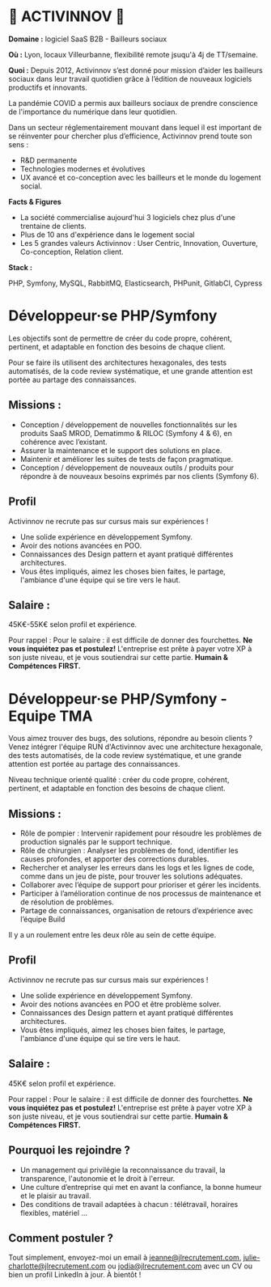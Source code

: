 # 🏢 ACTIVINNOV 🏢

**Domaine :** logiciel SaaS B2B - Bailleurs sociaux 

**Où :** Lyon, locaux Villeurbanne, flexibilité remote jsuqu'à 4j de TT/semaine. 

**Quoi :** 
Depuis 2012, Activinnov s’est donné pour mission d’aider les bailleurs sociaux dans leur travail quotidien grâce à l’édition de nouveaux logiciels productifs et innovants.

La pandémie COVID a permis aux bailleurs sociaux de prendre conscience de l'importance du numérique dans leur quotidien.

Dans un secteur réglementairement mouvant dans lequel il est important de se réinventer pour chercher plus d’efficience, Activinnov prend toute son sens :
* R&D permanente
* Technologies modernes et évolutives
* UX avancé et co-conception avec les bailleurs et le monde du logement social.


**Facts & Figures**

* La société commercialise aujourd'hui 3 logiciels chez plus d'une trentaine de clients.
* Plus de 10 ans d'expérience dans le logement social 
* Les 5 grandes valeurs Activinnov : User Centric, Innovation, Ouverture, Co-conception, Relation client. 


**Stack :** 

PHP, Symfony, MySQL, RabbitMQ, Elasticsearch, PHPunit, GitlabCI, Cypress 


# Développeur·se PHP/Symfony 

Les objectifs sont de permettre de créer du code propre, cohérent, pertinent, et adaptable en fonction des besoins de chaque client. 

Pour se faire ils utilisent des architectures hexagonales, des tests automatisés, de la code review systématique, et une grande attention est portée au partage des connaissances.

## Missions : 

* Conception / développement de nouvelles fonctionnalités sur les produits SaaS MROD, Dematimmo & RILOC (Symfony 4 & 6), en cohérence avec l’existant.
* Assurer la maintenance et le support des solutions en place.
* Maintenir et améliorer les suites de tests de façon pragmatique.
* Conception / développement de nouveaux outils / produits pour répondre à de nouveaux besoins exprimés par nos clients (Symfony 6).

## Profil 

Activinnov ne recrute pas sur cursus mais sur expériences ! 

* Une solide expérience en développement Symfony.
* Avoir des notions avancées en POO.
* Connaissances des Design pattern et ayant pratiqué différentes architectures.
* Vous êtes impliqués, aimez les choses bien faites, le partage, l'ambiance d'une équipe qui se tire vers le haut. 

## Salaire : 
45K€-55K€ selon profil et expérience. 

Pour rappel :  Pour le salaire : il est difficile de donner des fourchettes. **Ne vous inquiétez pas et postulez!** L'entreprise est prête à payer votre XP à son juste niveau, et je vous soutiendrai sur cette partie. **Humain & Compétences FIRST.**

# Développeur·se PHP/Symfony - Equipe TMA 

Vous aimez trouver des bugs, des solutions, répondre au besoin clients ? Venez intégrer l'équipe RUN d'Activinnov avec une architecture hexagonale, des tests automatisés, de la code review systématique, et une grande attention est portée au partage des connaissances.

Niveau technique orienté qualité : créer du code propre, cohérent, pertinent, et adaptable en fonction des besoins de chaque client. 

## Missions : 

- Rôle de pompier : Intervenir rapidement pour résoudre les problèmes de production signalés par le support technique.
- Rôle de chirurgien : Analyser les problèmes de fond, identifier les causes profondes, et apporter des corrections durables.
- Rechercher et analyser les erreurs dans les logs et les lignes de code, comme dans un jeu de piste, pour trouver les solutions adéquates.
- Collaborer avec l’équipe de support pour prioriser et gérer les incidents.
- Participer à l’amélioration continue de nos processus de maintenance et de résolution de problèmes.
- Partage de connaissances, organisation de retours d’expérience avec l’équipe Build

Il y a un roulement entre les deux rôle au sein de cette équipe. 

## Profil 

Activinnov ne recrute pas sur cursus mais sur expériences ! 

* Une solide expérience en développement Symfony.
* Avoir des notions avancées en POO et être problème solver.
* Connaissances des Design pattern et ayant pratiqué différentes architectures.
* Vous êtes impliqués, aimez les choses bien faites, le partage, l'ambiance d'une équipe qui se tire vers le haut. 

## Salaire : 

45K€ selon profil et expérience. 

Pour rappel :  Pour le salaire : il est difficile de donner des fourchettes. **Ne vous inquiétez pas et postulez!** L'entreprise est prête à payer votre XP à son juste niveau, et je vous soutiendrai sur cette partie. **Humain & Compétences FIRST.**

## Pourquoi les rejoindre ?

* Un management qui privilégie la reconnaissance du travail, la transparence, l'autonomie et le droit à l'erreur.
* Une culture d’entreprise qui met en avant la confiance, la bonne humeur et le plaisir au travail.
* Des conditions de travail adaptées à chacun : télétravail, horaires flexibles, matériel ...

## Comment postuler ?

Tout simplement, envoyez-moi un email à jeanne@jlrecrutement.com, julie-charlotte@jlrecrutement.com ou jodia@jlrecrutement.com avec un CV ou bien un profil LinkedIn à jour. À bientôt ! 
